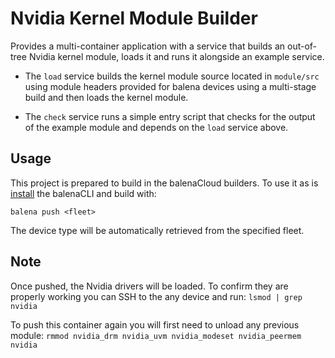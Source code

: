 # Nvidia Kernel Module Builder

Provides a multi-container application with a service that builds
an out-of-tree Nvidia kernel module, loads it and runs it alongside an example service.

* The `load` service builds the kernel module source located in `module/src`
  using module headers provided for balena devices using a multi-stage build
	and then loads the kernel module.

* The `check` service runs a simple entry script that checks for the output of
  the example module and depends on the `load` service above.

## Usage

This project is prepared to build in the balenaCloud builders. To use it
as is [install](https://github.com/balena-io/balena-cli/blob/master/INSTALL.md) the balenaCLI and build with:

```
balena push <fleet>
```

The device type will be automatically retrieved from the specified fleet.

## Note
Once pushed, the Nvidia drivers will be loaded.
To confirm they are properly working you can SSH to the any device and run:
`lsmod | grep nvidia`

To push this container again you will first need to unload any previous module:
`rmmod nvidia_drm nvidia_uvm nvidia_modeset nvidia_peermem nvidia`
